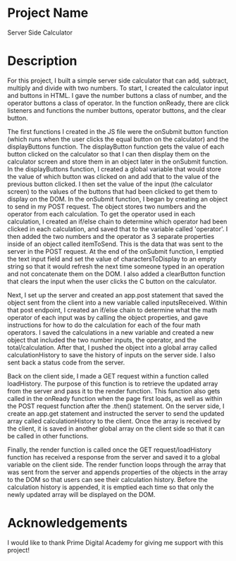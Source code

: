 # Project Name

Server Side Calculator

# Description

For this project, I built a simple server side calculator that can add, subtract, multiply and divide with two numbers. To start, I created the calculator input and buttons in HTML. I gave the number buttons a class of number, and the operator buttons a class of operator. In the function onReady, there are click listeners and functions the number buttons, operator buttons, and the clear button. 

The first functions I created in the JS file were the onSubmit button function (which runs when the user clicks the equal button on the calculator) and the displayButtons function. The displayButton function gets the value of each button clicked on the calculator so that I can then display them on the calculator screen and store them in an object later in the onSubmit function. In the displayButtons function, I created a global variable that would store the value of which button was clicked on and add that to the value of the previous button clicked. I then set the value of the input (the calculator screen) to the values of the buttons that had been clicked to get them to display on the DOM. In the onSubmit function, I began by creating an object to send in my POST request. The object stores two numbers and the operator from each calculation. To get the operator used in each calculation, I created an if/else chain to determine which operator had been clicked in each calculation, and saved that to the variable called 'operator'. I then added the two numbers and the operator as 3 separate properties inside of an object called itemToSend. This is the data that was sent to the server in the POST request. At the end of the onSubmit function, I emptied the text input field and set the value of charactersToDisplay to an empty string so that it would refresh the next time someone typed in an operation and not concatenate them on the DOM. I also added a clearButton function that clears the input when the user clicks the C button on the calculator.

 Next, I set up the server and created an app.post statement that saved the object sent from the client into a new variable called inputsReceived. Within that post endpoint, I created an if/else chain to determine what the math operator of each input was by calling the object properties, and gave instructions for how to do the calculation for each of the four math operators. I saved the calculations in a new variable and created a new object that included the two number inputs, the operator, and the total/calculation. After that, I pushed the object into a global array called calculationHistory to save the history of inputs on the server side. I also sent back a status code from the server.


Back on the client side, I made a GET request within a function called loadHistory. The purpose of this function is to retrieve the updated array from the server and pass it to the render function. This function also gets called in the onReady function when the page first loads, as well as within the POST request function after the .then() statement. On the server side, I create an app.get statement and instructed the server to send the updated array called calculationHistory to the client. Once the array is received by the client, it is saved in another global array on the client side so that it can be called in other functions.

Finally, the render function is called once the GET request/loadHistory function has received a response from the server and saved it to a global variable on the client side. The render function loops through the array that was sent from the server and appends properties of the objects in the array to the DOM so that users can see their calculation history. Before the calculation history is appended, it is emptied each time so that only the newly updated array will be displayed on the DOM. 
 


# Acknowledgements
I would like to thank Prime Digital Academy for giving me support with this project!
